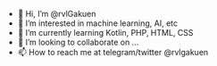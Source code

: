 - 👋 Hi, I’m @rvlGakuen
- 👀 I’m interested in machine learning, AI, etc
- 🌱 I’m currently learning Kotlin, PHP, HTML, CSS
- 💞️ I’m looking to collaborate on ...
- 📫 How to reach me at telegram/twitter @rvlgakuen

<!---
rvlGakuen/rvlGakuen is a ✨ special ✨ repository because its `README.md` (this file) appears on your GitHub profile.
You can click the Preview link to take a look at your changes.
--->
